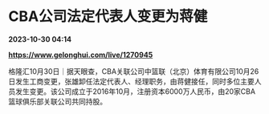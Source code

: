 # CBA公司法定代表人变更为蒋健

**2023-10-30 04:14**

**https://www.gelonghui.com/live/1270945**

格隆汇10月30日｜据天眼查，CBA关联公司中篮联（北京）体育有限公司10月26日发生工商变更，张雄卸任法定代表人、经理职务，由蒋健接任，同时多位主要人员发生变更。该公司成立于2016年10月，注册资本6000万人民币，由20家CBA篮球俱乐部关联公司共同持股。